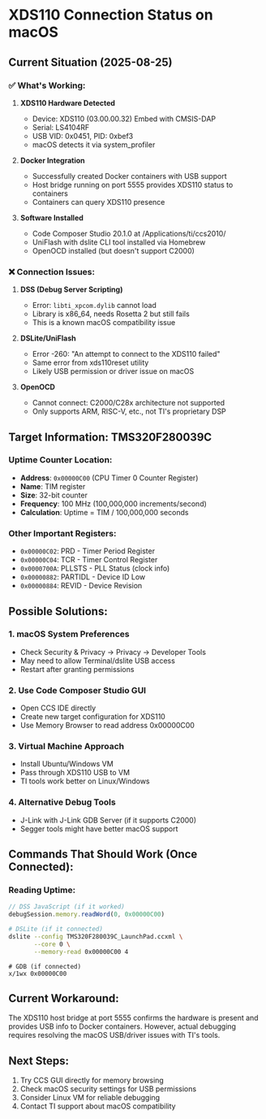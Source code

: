 # XDS110 Connection Status on macOS

## Current Situation (2025-08-25)

### ✅ What's Working:
1. **XDS110 Hardware Detected**
   - Device: XDS110 (03.00.00.32) Embed with CMSIS-DAP
   - Serial: LS4104RF
   - USB VID: 0x0451, PID: 0xbef3
   - macOS detects it via system_profiler

2. **Docker Integration**
   - Successfully created Docker containers with USB support
   - Host bridge running on port 5555 provides XDS110 status to containers
   - Containers can query XDS110 presence

3. **Software Installed**
   - Code Composer Studio 20.1.0 at /Applications/ti/ccs2010/
   - UniFlash with dslite CLI tool installed via Homebrew
   - OpenOCD installed (but doesn't support C2000)

### ❌ Connection Issues:
1. **DSS (Debug Server Scripting)**
   - Error: `libti_xpcom.dylib` cannot load
   - Library is x86_64, needs Rosetta 2 but still fails
   - This is a known macOS compatibility issue

2. **DSLite/UniFlash**
   - Error -260: "An attempt to connect to the XDS110 failed"
   - Same error from xds110reset utility
   - Likely USB permission or driver issue on macOS

3. **OpenOCD**
   - Cannot connect: C2000/C28x architecture not supported
   - Only supports ARM, RISC-V, etc., not TI's proprietary DSP

## Target Information: TMS320F280039C

### Uptime Counter Location:
- **Address**: `0x00000C00` (CPU Timer 0 Counter Register)
- **Name**: TIM register
- **Size**: 32-bit counter
- **Frequency**: 100 MHz (100,000,000 increments/second)
- **Calculation**: Uptime = TIM / 100,000,000 seconds

### Other Important Registers:
- `0x00000C02`: PRD - Timer Period Register
- `0x00000C04`: TCR - Timer Control Register
- `0x0000700A`: PLLSTS - PLL Status (clock info)
- `0x00000882`: PARTIDL - Device ID Low
- `0x00000884`: REVID - Device Revision

## Possible Solutions:

### 1. macOS System Preferences
- Check Security & Privacy → Privacy → Developer Tools
- May need to allow Terminal/dslite USB access
- Restart after granting permissions

### 2. Use Code Composer Studio GUI
- Open CCS IDE directly
- Create new target configuration for XDS110
- Use Memory Browser to read address 0x00000C00

### 3. Virtual Machine Approach
- Install Ubuntu/Windows VM
- Pass through XDS110 USB to VM
- TI tools work better on Linux/Windows

### 4. Alternative Debug Tools
- J-Link with J-Link GDB Server (if it supports C2000)
- Segger tools might have better macOS support

## Commands That Should Work (Once Connected):

### Reading Uptime:
```javascript
// DSS JavaScript (if it worked)
debugSession.memory.readWord(0, 0x00000C00)
```

```bash
# DSLite (if it connected)
dslite --config TMS320F280039C_LaunchPad.ccxml \
       --core 0 \
       --memory-read 0x00000C00 4
```

```gdb
# GDB (if connected)
x/1wx 0x00000C00
```

## Current Workaround:
The XDS110 host bridge at port 5555 confirms the hardware is present and provides USB info to Docker containers. However, actual debugging requires resolving the macOS USB/driver issues with TI's tools.

## Next Steps:
1. Try CCS GUI directly for memory browsing
2. Check macOS security settings for USB permissions
3. Consider Linux VM for reliable debugging
4. Contact TI support about macOS compatibility